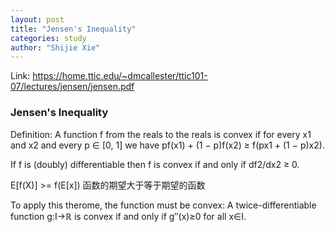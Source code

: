 ```yaml
---
layout: post
title: "Jensen's Inequality"
categories: study
author: "Shijie Xie"
---
```



Link: https://home.ttic.edu/~dmcallester/ttic101-07/lectures/jensen/jensen.pdf

### Jensen's Inequality

Definition: A function f from the reals to the reals is convex if for every x1 and x2 and every p ∈ [0, 1] we have pf(x1) + (1 − p)f(x2) ≥ f(px1 + (1 − p)x2).

If f is (doubly) differentiable then f is convex if and only if df2/dx2 ≥ 0.

E[f(X)] >= f(E[x])
函数的期望大于等于期望的函数

To apply this therome, the function must be convex:
A twice-differentiable function g:I→ℝ is convex if and only if g″(x)≥0 for all x∈I.
